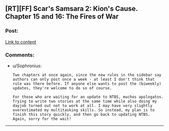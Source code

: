 ## [RT][FF] Scar's Samsara 2: Kion's Cause. Chapter 15 and 16: The Fires of War

### Post:

[Link to content](https://www.fanfiction.net/s/12913348/15/Kion-s-Cause)

### Comments:

- u/Sophronius:
  ```
  Two chapters at once again, since the new rules in the sidebar say authors can only post once a week - at least I don't think that rule was there before. If anyone else wants to post the (biweekly) updates, they're welcome to do so of course.

  For those who are waiting for an update to NTBS, muchos apologatos. Trying to write two stories at the same time while also doing my dayjob turned out not to work at all. I may have very slightly overestimated my multitasking skills. So instead, my plan is to finish this story quickly, and then go back to updating NTBS. Again, sorry for the wait!
  ```

---

